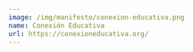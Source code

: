 ```yaml
---
image: /img/manifesto/conexion-educativa.png
name: Conexión Educativa
url: https://conexioneducativa.org/
---
```

